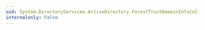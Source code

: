 ```yaml
---
uid: System.DirectoryServices.ActiveDirectory.ForestTrustDomainInfoCollection.Contains(System.DirectoryServices.ActiveDirectory.ForestTrustDomainInformation)
internalonly: False
---
```

